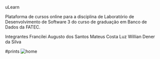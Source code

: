 uLearn

Plataforma de cursos online para a disciplina de Laboratório de Desenvolvimento de Software 3 do curso de graduação em Banco de Dados da FATEC.

Integrantes
Francilei Augusto dos Santos
Mateus Costa Luz
Willian Dener da Silva 

#prints
![home](https://user-images.githubusercontent.com/14900606/49321608-8c1ef400-f4ef-11e8-832c-8a2e3f12b799.PNG)
